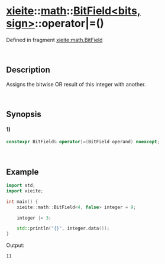 # [xieite](../../../../../xieite.md)\:\:[math](../../../../../math.md)\:\:[BitField<bits, sign>](../../../../bit_field.md)\:\:operator|=\(\)
Defined in fragment [xieite:math.BitField](../../../../../../../src/math/bit_field.cpp)

&nbsp;

## Description
Assigns the bitwise OR result of this integer with another.

&nbsp;

## Synopsis
#### 1)
```cpp
constexpr BitField& operator|=(BitField operand) noexcept;
```

&nbsp;

## Example
```cpp
import std;
import xieite;

int main() {
    xieite::math::BitField<4, false> integer = 9;

    integer |= 3;

    std::println("{}", integer.data());
}
```
Output:
```
11
```
